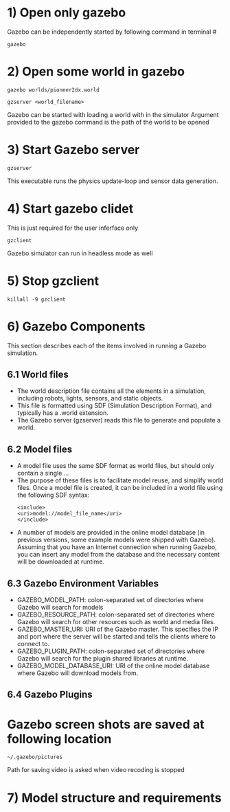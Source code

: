 # 1) Open only gazebo
Gazebo can be independently started by following command in terminal #
```
gazebo
```

# 2) Open some world in gazebo #
```
gazebo worlds/pioneer2dx.world
```
```
gzserver <world_filename>
```
Gazebo can be started with loading a world with in the simulator
Argument provided to the gazebo command is the path of the world to be opened

# 3) Start Gazebo server #
```
gzserver
```
This executable runs the physics update-loop and sensor data generation.

# 4) Start gazebo clidet #
This is just required for the user inferface only
```
gzclient
```
Gazebo simulator can run in headless mode as well

# 5)  Stop gzclient #
```
killall -9 gzclient
```
# 6) Gazebo Components #
This section describes each of the items involved in running a Gazebo simulation.
## 6.1 World files ##
* The world description file contains all the elements in a simulation, including robots, lights, sensors, and static objects.  
* This file is formatted using SDF (Simulation Description Format), and typically has a .world extension.
* The Gazebo server (gzserver) reads this file to generate and populate a world.
## 6.2 Model files ##
* A model file uses the same SDF format as world files, but should only contain a single <model> ... </model>
* The purpose of these files is to facilitate model reuse, and simplify world files. Once a model file is created, it can be included in a world file using the following SDF syntax:
  ```
  <include>
  <uri>model://model_file_name</uri>
  </include>
  ```
* A number of models are provided in the online model database (in previous versions, some example models were shipped with Gazebo). Assuming that you have an Internet connection when running Gazebo, you can insert any model from the database and the necessary content will be downloaded at runtime.
## 6.3 Gazebo Environment Variables ##
* GAZEBO_MODEL_PATH: colon-separated set of directories where Gazebo will search for models
* GAZEBO_RESOURCE_PATH: colon-separated set of directories where Gazebo will search for other resources such as world and media files.
* GAZEBO_MASTER_URI: URI of the Gazebo master. This specifies the IP and port where the server will be started and tells the clients where to connect to.
* GAZEBO_PLUGIN_PATH: colon-separated set of directories where Gazebo will search for the plugin shared libraries at runtime.
* GAZEBO_MODEL_DATABASE_URI: URI of the online model database where Gazebo will download models from.
## 6.4 Gazebo Plugins ##
# Gazebo screen shots are saved at following location #
```
~/.gazebo/pictures
```
Path for saving video is asked when video recoding is stopped
# 7) Model structure and requirements #


